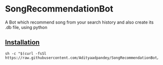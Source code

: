# SongRecommendationBot
 A Bot which recommend song from your search history and also create its .db file, using python
 

## [Installation](#installation)
    
    
    sh -c "$(curl -fsSl https://raw.githubusercontent.com/Adityaadpandey/SongRecommendationBot/test/single/run.sh)"